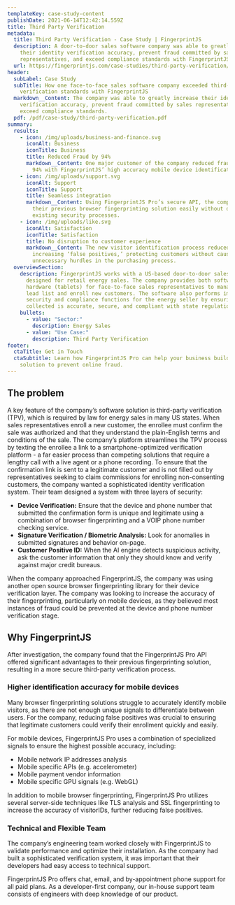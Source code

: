 ```yaml
---
templateKey: case-study-content
publishDate: 2021-06-14T12:42:14.559Z
title: Third Party Verification
metadata:
  title: Third Party Verification - Case Study | FingerprintJS
  description: A door-to-door sales software company was able to greatly increase
    their identity verification accuracy, prevent fraud committed by sales
    representatives, and exceed compliance standards with FingerprintJS Pro.
  url: https://fingerprintjs.com/case-studies/third-party-verification/
header:
  subLabel: Case Study
  subTitle: How one face-to-face sales software company exceeded third-party
    verification standards with FingerprintJS
  markdown__Content: The company was able to greatly increase their identity
    verification accuracy, prevent fraud committed by sales representatives, and
    exceed compliance standards.
  pdf: /pdf/case-study/third-party-verification.pdf
summary:
  results:
    - icon: /img/uploads/business-and-finance.svg
      iconAlt: Business
      iconTitle: Business
      title: Reduced Fraud by 94%
      markdown__Content: One major customer of the company reduced fraudulent sales by
        94% with FingerprintJS’ high accuracy mobile device identification.
    - icon: /img/uploads/support.svg
      iconAlt: Support
      iconTitle: Support
      title: Seamless integration
      markdown__Content: Using FingerprintJS Pro’s secure API, the company replaced
        their previous browser fingerprinting solution easily without disrupting
        existing security processes.
    - icon: /img/uploads/like.svg
      iconAlt: Satisfaction
      iconTitle: Satisfaction
      title: No disruption to customer experience
      markdown__Content: The new visitor identification process reduced fraud without
        increasing ‘false positives,’ protecting customers without causing
        unnecessary hurdles in the purchasing process.
  overviewSection:
    description: FingerprintJS works with a US-based door-to-door sales platform
      designed for retail energy sales. The company provides both software and
      hardware (tablets) for face-to-face sales representatives to manage their
      lead list and enroll new customers. The software also performs important
      security and compliance functions for the energy seller by ensuring data
      collected is accurate, secure, and compliant with state regulations.
    bullets:
      - value: "Sector:"
        description: Energy Sales
      - value: "Use Case:"
        description: Third Party Verification
footer:
  ctaTitle: Get in Touch
  ctaSubtitle: Learn how FingerprintJS Pro can help your business build a custom
    solution to prevent online fraud.
---
```

## The problem

A key feature of the company’s software solution is third-party verification (TPV), which is required by law for energy sales in many US states. When sales representatives enroll a new customer, the enrollee must confirm the sale was authorized and that they understand the plain-English terms and conditions of the sale. The company’s platform streamlines the TPV process by texting the enrollee a link to a smartphone-optimized verification platform - a far easier process than competing solutions that require a lengthy call with a live agent or a phone recording. To ensure that the confirmation link is sent to a legitimate customer and is not filled out by representatives seeking to claim commissions for enrolling non-consenting customers, the company wanted a sophisticated identity verification system. Their team designed a system with three layers of security:

*   **Device Verification:** Ensure that the device and phone number that submitted the confirmation form is unique and legitimate using a combination of browser fingerprinting and a VOIP phone number checking service.
*   **Signature Verification / Biometric Analysis:** Look for anomalies in submitted signatures and behavior on-page.
*   **Customer Positive ID:** When the AI engine detects suspicious activity, ask the customer information that only they should know and verify against major credit bureaus.

When the company approached FingerprintJS, the company was using another open source browser fingerprinting library for their device verification layer. The company was looking to increase the accuracy of their fingerprinting, particularly on mobile devices, as they believed most instances of fraud could be prevented at the device and phone number verification stage.

## Why FingerprintJS

After investigation, the company found that the FingerprintJS Pro API offered significant advantages to their previous fingerprinting solution, resulting in a more secure third-party verification process.

### Higher identification accuracy for mobile devices

Many browser fingerprinting solutions struggle to accurately identify mobile visitors, as there are not enough unique signals to differentiate between users. For the company, reducing false positives was crucial to ensuring that legitimate customers could verify their enrollment quickly and easily.

For mobile devices, FingerprintJS Pro uses a combination of specialized signals to ensure the highest possible accuracy, including:

*   Mobile network IP addresses analysis
*   Mobile specific APIs (e.g. accelerometer)
*   Mobile payment vendor information
*   Mobile specific GPU signals (e.g. WebGL)

In addition to mobile browser fingerprinting, FingerprintJS Pro utilizes several server-side techniques like TLS analysis and SSL fingerprinting to increase the accuracy of visitorIDs, further reducing false positives.

### Technical and Flexible Team

The company’s engineering team worked closely with FingerprintJS to validate performance and optimize their installation. As the company had built a sophisticated verification system, it was important that their developers had easy access to technical support.

FingerprintJS Pro offers chat, email, and by-appointment phone support for all paid plans. As a developer-first company, our in-house support team consists of engineers with deep knowledge of our product.